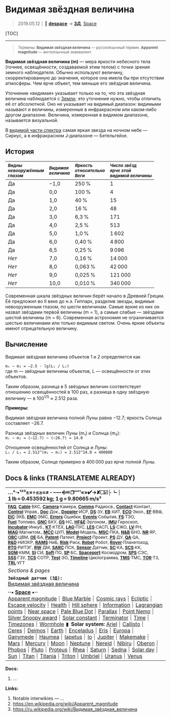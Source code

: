 # Видимая звёздная величина
> 2019.05.12 ┊ **🚀 [despace](index.md)** → **[ЗД](sensor.md)**, [Space](index.md)

[TOC]

---

> <small>*Термины:* **Видимая звёздная величина** — русскоязычный термин. **Apparent magnitude** — англоязычный эквивалент.</small>

**Видимая звёздная величина (m)** — мера яркости небесного тела (точнее, освещённости, создаваемой этим телом) с точки зрения земного наблюдателя. Обычно используют величину, скорректированную до значения, которое она имела бы при отсутствии атмосферы. Чем ярче объект, тем меньше его звёздная величина.

Уточнение «видимая» указывает только на то, что эта звёздная величина наблюдается с [Земли](earth.md); это уточнение нужно, чтобы отличить её от абсолютной. Оно не указывает на видимый диапазон: видимыми называют и величины, измеренные в инфракрасном или каком‑либо другом диапазоне. Величина, измеренная в видимом диапазоне, называется визуальной.

В [видимой части спектра](rf.md) самая яркая звезда на ночном небе — Сириус, а в инфракрасном J‑диапазоне — Бетельгейзе.



## История
|*<small>Видны<br> невооружённым<br> глазом</small>*|*<small>Видимая<br> величина</small>*|*<small>Яркость<br> относительно<br> Веги</small>*|*<small>Число звёзд<br> ярче этой<br> видимой величины</small>*|
|:--|:--|:--|:--|
| Да  |  −1,0  |  250 %  |  1  |
| Да  |  0,0  |  100 %  |  4  |
| Да  |  1,0  |  40 %  |  15  |
| Да  |  2,0  |  16 %  |  48  |
| Да  |  3,0  |  6,3 %  |  171  |
| Да  |  4,0  |  2,5 %  |  513  |
| Да  |  5,0  |  1,0 %  |  1 602  |
| Да  |  6,0  |  0,40 %  |  4 800  |
| Да  |  6,5  |  0,25 %  |  9 096  |
|*Нет*  |  7,0  |  0,16 %  |  14 000  |
|*Нет*  |  8,0  |  0,063 %  |  42 000  |
|*Нет*  |  9,0  |  0,025 %  |  121 000  |
|*Нет*  |  10,0  |  0,010 %  |  340 000  |

Современная шкала звёздных величин берёт начало в Древней Греции. Её предложил во II веке до н.э. Гиппарх, разделив звезды, видимые невооруженным глазом, по шести величинам. Самые яркие из них он назвал звёздами первой величины (m = 1), а самые слабые — звёздами шестой величины (m = 6). Современная астрономия не ограничивается шестью величинами или только видимым светом. Очень яркие объекты имеют отрицательную величину.



## Вычисление
Видимая звёздная величина объектов 1 и 2 определяется как

`m₁ − m₂ = −2.5 · lg(L₁ / L₂)`  
где m — звёздные величины объектов, L — освещённости от этих объектов.

Таким образом, разница в 5 звёздных величин соответствует отношению освещённостей в 100 раз, а разница в одну звёздную величину — в 100<sup>1/5</sup> ≈ 2.512 раза.

**Примеры:**

Видимая звёздная величина полной Луны равна −12.7; яркость Солнца составляет −26.7.

Разница звёздных величин Луны (m₁) и Солнца (m₂):  
`m₁ − m₂ = (−12.7) − (−26.7) = 14.0`

Отношение освещённостей от Солнца и Луны:  
`L₁ / L₂ = 2.512^(m₁ − m₂) = 2.512^14.0 = 400000`

Таким образом, Солнце примерно в 400 000 раз ярче полной Луны.



<p style="page-break-after:always"> </p>

## Docs & links (TRANSLATEME ALREADY)
|…°·•¹²³±×÷≤≥≈≠ ‑ −— ⎆✉ ❐“”’«»✔→✘☐☑├┕┆ 1 lb = 0.453592 kg; 1 g = 9.80665 m/s²|
|:--|
|<small>**[FAQ](faq.md)**, **[Cable](cable.md)**·БКС, **[Camera](camera.md)**·Камера, **[Comms](comms.md)**·Радиосв., **[Contact](contact.md)**·Контакт, **[Control](control.md)**·Управ., **[Doc](doc.md)**·Док., **[Doppler](doppler.md)**·ИСР, **[DS](ds.md)**·ЗУ, **[EB](eb.md)**·ХИТ, **[ECO](ecology.md)**·Экол., **[EF](ef.md)**·ВВФ, **[ElC](elc.md)**·ЭКБ, **[EMC](emc.md)**·ЭМС, **[Errors](error.md)**·Ошибки, **[Events](event.md)**·События, **[FS](fs.md)**·ТЭО, **[Fuel](fuel.md)**·Топливо, **[GNC](gnc.md)**·БКУ, **[GS](scs.md)**·НС, **[HF&E](hfe.md)**·Эргоном., **[IMU](imu.md)**·Гироскоп, **[Incubator](incubator.md)**·Инкуб., **[KT](kt.md)**·КТЕХ, **[LAG](lag.md)**·ПУC, **[LES](les.md)**·САСП, **[LS](ls.md)**·СЖО, **[LV](lv.md)**·РН, **[MAG](mag.md)**·Магнитом., **[MCC](mcc.md)**·ЦУП, **[Model](model.md)**·Модель, **[MSC](sc.md)**·ПКА, **[N&B](nnb.md)**·БНО, **[NR](nr.md)**·ЯР, **[OBC](obc.md)**·ЦВМ, **[OE](oe.md)**·БА, **[Patent](патент.md)**·Патент, **[Project](project.md)**·Проект, **[PS](ps.md)**·ДУ, **[QA](quality.md)**·QA, **[R&D](rnd.md)**·НИОКР, **[RAMS](rams.md)**·НиБ, **[Risk](risk.md)**·Риск, **[Robot](robotics.md)**·Робот, **[Rover](rover.md)**·Планетоход, **[RTG](rtg.md)**·РИТЭГ, **[RW](rw.md)**·ДМ, **[SARC](sarc.md)**·ПСК, **[Sensor](sensor.md)**·Датчик, **[SC](sc.md)**·КА, **[SCS](scs.md)**·КК, **[SGM](sgm.md)**·КММ, **[SI](si.md)**·СИ, **[Soft](soft.md)**·ПО, **[SP](sp.md)**·БС, **[Spaceport](spaceport.md)**·Космодром, **[SPS](sps.md)**·СЭС, **[SSS](sss.md)**·ГЗУ, **[TCS](tcs.md)**·СОТР, **[Test](test.md)**·ЭО, **[Timeline](timeline.md)**·Циклограмма, **[TMS](tms.md)**·ТМС, **[TOR](tor.md)**·ТЗ, **[TRL](trl.md)**·УГТ</small>|
|*Sections & pages*|
|**`Звёздный датчик (ЗД):`**<br> [Видимая звёздная величина](app_mag.md) |
|**··• [Space](index.md) •··**<br> [Apparent magnitude](app_mag.md) ┊ [Blue Marble](blue_marble.md) ┊ [Cosmic rays](cr.md) ┊ [Ecliptic](ecliptic.md) ┊ [Escape velocity](esc_vel.md) ┊ [Health](health.md) ┊ [Hill sphere](hill_sphere.md) ┊ [Information](info.md) ┊ [Lagrangian points](l_points.md) ┊ [Near space](near_sys.md) ┊ [Pale Blue Dot](pale_blue_dot.md) ┊ [Parallax](parallax.md) ┊ [Point Nemo](point_nemo.md) ┊ [Silver Snoopy award](silver_snoopy_award.md) ┊ [Solar constant](solar_const.md) ┊ [Terminator](terminator.md) ┊ [Time](time.md) ┊ [Timezones](timezone.md) ┊ [Wormhole](wormhole.md)  ▮  **Solar system:** [Ariel](ariel.md) ┊ [Callisto](callisto.md) ┊ [Ceres](ceres.md) ┊ [Deimos](deimos.md) ┊ [Earth](earth.md) ┊ [Enceladus](enceladus.md) ┊ [Eris](eris.md) ┊ [Europa](europa.md) ┊ [Ganymede](ganymede.md) ┊ [Haumea](haumea.md) ┊ [Iapetus](iapetus.md) ┊ [Io](io.md) ┊ [Jupiter](jupiter.md) ┊ [Makemake](makemake.md) ┊ [Mars](mars.md) ┊ [Mercury](mercury.md) ┊ [Moon](moon.md) ┊ [Neptune](neptune.md) ┊ [Nereid](nereid.md) ┊ [Nibiru](nibiru.md) ┊ [Oberon](oberon.md) ┊ [Phobos](phobos.md) ┊ [Pluto](pluto.md) ┊ [Proteus](proteus.md) ┊ [Rhea](rhea.md) ┊ [Saturn](saturn.md) ┊ [Sedna](sedna.md) ┊ [Solar day](solar_day.md) ┊ [Sun](sun.md) ┊ [Titan](titan.md) ┊ [Titania](titania.md) ┊ [Triton](triton.md) ┊ [Umbriel](umbriel.md) ┊ [Uranus](uranus.md) ┊ [Venus](venus.md)|

**Docs:**

   1. …

**Links:**

   1. Notable interwikies — …
   1. <https://en.wikipedia.org/wiki/Apparent_magnitude>
   1. <https://ru.wikipedia.org/wiki/Видимая_звёздная_величина>

